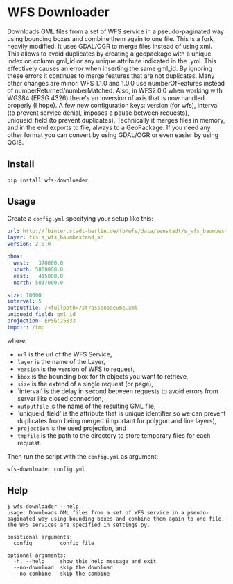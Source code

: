 WFS Downloader
==============

Downloads GML files from a set of WFS service in a pseudo-paginated way using bounding boxes and combine them again to one file.
This is a fork, heavily modified. It uses GDAL/OGR to merge files instead of using xml. This allows to avoid duplicates by creating a geopackage with a unique index on column gml_id or any unique attribute indicated in the .yml. This effectively causes an error when inserting the same gml_id. By ignoring these errors it continues to merge features that are not duplicates. 
Many other changes are minor. WFS 1.1.0 and 1.0.0 use numberOfFeatures instead of numberReturned/numberMatched. Also, in WFS2.0.0 when working with WGS84 (EPSG 4326) there's an inversion of axis that is now handled properly (I hope).
A few new configuration keys: version (for wfs), interval (to prevent service denial, imposes a pause between requests), uniqueid_field (to prevent duplicates).
Technically it merges files in memory, and in the end exports to file, always to a GeoPackage. If you need any other format you can convert by using GDAL/OGR or even easier by using QGIS.

Install
-------

```
pip install wfs-downloader
```

Usage
-----

Create a `config.yml` specifying your setup like this:

```yml
url: http://fbinter.stadt-berlin.de/fb/wfs/data/senstadt/s_wfs_baumbestand_an
layer: fis:s_wfs_baumbestand_an
version: 2.0.0

bbox:
  west:   370000.0
  south: 5800000.0
  east:   415000.0
  north: 5837000.0

size: 10000
interval: 5
outputfile: /<fullpath>/strassenbaeume.xml
uniqueid_field: gml_id
projection: EPSG:25833
tmpdir: /tmp
```

where:

* `url` is the url of the WFS Service,
* `layer` is the name of the Layer,
* `version` is the version of WFS to request,
* `bbox` is the bounding box for th objects you want to retrieve,
* `size` is the extend of a single request (or page),
* `interval' is the delay in second between requests to avoid errors from server like closed connection,
* `outputfile` is the name of the resulting GML file,
* `uniqueid_field' is the attribute that is unique identifier so we can prevent duplicates from being merged (important for polygon and line layers),
* `projection` is the used projection, and
* `tmpfile` is the path to the directory to store temporary files for each request.

Then run the script with the `config.yml` as argument:

```
wfs-downloader config.yml
```

Help
----

```
$ wfs-downloader --help
usage: Downloads GML files from a set of WFS service in a pseudo-paginated way using bounding boxes and combine them again to one file. The WFS services are specified in settings.py.

positional arguments:
  config         config file

optional arguments:
  -h, --help     show this help message and exit
  --no-download  skip the download
  --no-combine   skip the combine
```
